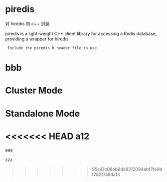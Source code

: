 # piredis

对 hiredis 的 c++ 封装


piredis is a light-weight C++ client library for accessing a Redis database, providing a wrapper for hiredis

` Include the piredis.h header file to use`
# bbb
# Cluster Mode

# Standalone Mode

<<<<<<< HEAD
a12
=======
aaa

zzz
>>>>>>> 95c41b08eb9da8312094abf7fe9df782f7a9da13
